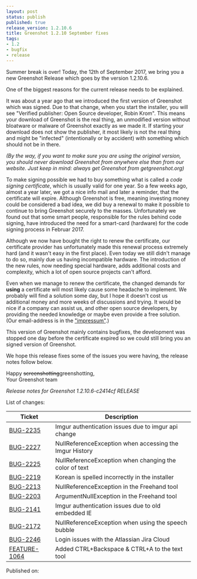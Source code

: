 ```yaml
---
layout: post
status: publish
published: true
release_version: 1.2.10.6
title: Greenshot 1.2.10 September fixes
tags:
- 1.2
- bugfix
- release
---
```

Summer break is over! Today, the 12th of September 2017, we bring you a new Greenshot Release which goes by the version 1.2.10.6.

One of the biggest reasons for the current release needs to be explained.

It was about a year ago that we introduced the first version of Greenshot which was signed. Due to that change, when you start the installer, you will see "Verified publisher: Open Source developer, Robin Krom". This means your download of Greenshot is the real thing, an unmodified version without bloatware or malware of Greenshot exactly as we made it. If starting your download does not show the publisher, it most likely is not the real thing and might be "infected" (intentionally or by accident) with something which should not be in there.

*(By the way, if you want to make sure you are using the original version, you should never download Greenshot from anywhere else than from our website. Just keep in mind: always get Greenshot from getgreenshot.org)*

To make signing possible we had to buy something what is called a _code signing certificate_, which is usually valid for one year. So a few weeks ago, almost a year later, we got a nice info mail and later a reminder, that the certificate will expire. Although Greenshot is free, meaning investing money could be considered a bad idea, we did buy a renewal to make it possible to continue to bring Greenshot securely to the masses. Unfortunately we found out that some smart people, responsible for the rules behind code signing, have introduced the need for a smart-card (hardware) for the code signing process in Februar 2017.

Although we now have bought the right to renew the certificate, our certificate provider has unfortunately made this renewal process extremely hard (and it wasn't easy in the first place). Even today we still didn't manage to do so, mainly due us having incompatible hardware. The introduction of the new rules, now needing special hardware, adds additional costs and complexity, which a lot of open source projects can't afford.

Even when we manage to renew the certificate, the changed demands for **using** a certificate will most likely cause some headache to implement. We probably will find a solution some day, but I hope it doesn't cost us additional money and more weeks of discussions and trying. It would be nice if a company can assist us, and other open source developers, by providing the needed knowledge or maybe even provide a free solution. (Our email-address is in the ["impressum"](/impressum/).)

This version of Greenshot mainly contains bugfixes, the development was stopped one day before the certificate expired so we could still bring you an signed version of Greenshot.

We hope this release fixes some of the issues you were having, the release notes follow below.

Happy ~~screenshotting~~greenshotting,<BR/>
Your Greenshot team


*Release notes for Greenshot 1.2.10.6-c2414cf RELEASE*

List of changes:

| Ticket | Description |
| --- | --- |
|[BUG-2235](https://greenshot.atlassian.net/browse/BUG-2235)|Imgur authentication issues due to imgur api change|
|[BUG-2227](https://greenshot.atlassian.net/browse/BUG-2227)|NullReferenceException when accessing the Imgur History|
|[BUG-2225](https://greenshot.atlassian.net/browse/BUG-2225)|NullReferenceException when changing the color of text|
|[BUG-2219](https://greenshot.atlassian.net/browse/BUG-2219)|Korean is spelled incorrectly in the installer|
|[BUG-2213](https://greenshot.atlassian.net/browse/BUG-2213)|NullReferenceException in the Freehand tool|
|[BUG-2203](https://greenshot.atlassian.net/browse/BUG-2203)|ArgumentNullException in the Freehand tool|
|[BUG-2141](https://greenshot.atlassian.net/browse/BUG-2141)|Imgur authentication issues due to old embedded IE|
|[BUG-2172](https://greenshot.atlassian.net/browse/BUG-2172)|NullReferenceException when using the speech bubble|
|[BUG-2246](https://greenshot.atlassian.net/browse/BUG-2246)|Login issues with the Atlassian Jira Cloud|
|[FEATURE-1064](https://greenshot.atlassian.net/browse/FEATURE-1064)|Added CTRL+Backspace & CTRL+A to the text tool|


Published on: